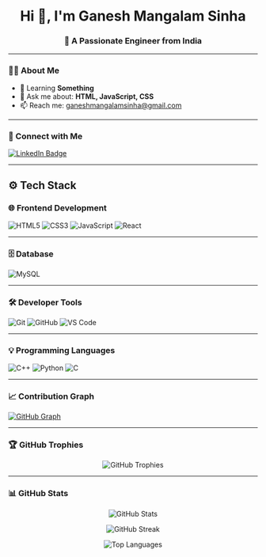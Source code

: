 <h1 align="center">Hi 👋, I'm Ganesh Mangalam Sinha</h1>
<h3 align="center">🚀 A Passionate Engineer from India</h3>

<hr/>

### 👨‍💻 About Me
- 🌱 Learning **Something**  
- 💬 Ask me about: **HTML, JavaScript, CSS**  
- 📫 Reach me: [ganeshmangalamsinha@gmail.com](mailto:ganeshmangalamsinha@gmail.com)  

<hr/>

### 🔗 Connect with Me

<p align="left">
  <a href="https://www.linkedin.com/in/ganesh-mangalam-sinha-7987a6209" target="_blank">
    <img src="https://img.shields.io/badge/LinkedIn-%230077B5.svg?style=for-the-badge&logo=linkedin&logoColor=white" alt="LinkedIn Badge"/>
  </a>
</p>

<hr/>

## ⚙️ Tech Stack

### 🌐 Frontend Development  
![HTML5](https://img.shields.io/badge/HTML5-E34F26?style=flat-square&logo=html5&logoColor=white)
![CSS3](https://img.shields.io/badge/CSS3-1572B6?style=flat-square&logo=css3&logoColor=white)
![JavaScript](https://img.shields.io/badge/JavaScript-F7DF1E?style=flat-square&logo=javascript&logoColor=black)
![React](https://img.shields.io/badge/React-20232A?style=flat-square&logo=react&logoColor=61DAFB)

<hr/>

### 🗄️ Database  
![MySQL](https://img.shields.io/badge/MySQL-00758F?style=flat-square&logo=mysql&logoColor=white)

<hr/>

### 🛠️ Developer Tools  
![Git](https://img.shields.io/badge/Git-F05032?style=flat-square&logo=git&logoColor=white)
![GitHub](https://img.shields.io/badge/GitHub-181717?style=flat-square&logo=github&logoColor=white)
![VS Code](https://img.shields.io/badge/VSCode-007ACC?style=flat-square&logo=visual-studio-code&logoColor=white)

<hr/>

### 💡 Programming Languages  
![C++](https://img.shields.io/badge/C++-00599C?style=flat-square&logo=c%2B%2B&logoColor=white)
![Python](https://img.shields.io/badge/Python-3776AB?style=flat-square&logo=python&logoColor=white)
![C](https://img.shields.io/badge/C-00599C?style=flat-square&logo=c&logoColor=white)

<hr/>

### 📈 Contribution Graph

[![GitHub Graph](https://github-readme-activity-graph.vercel.app/graph?username=ganesh2992&theme=tokyo-night&bg_color=0d1117&hide_border=true)](https://github.com/ashutosh00710/github-readme-activity-graph)

<hr/>

### 🏆 GitHub Trophies

<p align="center">
  <img src="https://github-profile-trophy.vercel.app/?username=ganesh2992&theme=tokyonight&no-frame=true&margin-w=15" alt="GitHub Trophies"/>
</p>

<hr/>

### 📊 GitHub Stats

<p align="center">
  <img src="https://github-readme-stats.vercel.app/api?username=ganesh2992&show_icons=true&theme=tokyonight" alt="GitHub Stats" />
</p>

<p align="center">
  <img src="https://streak-stats.demolab.com/?user=ganesh2992&theme=tokyonight&border_radius=5&date_format=M%20j%5B%2C%20Y%5D" alt="GitHub Streak" />
</p>

<p align="center">
  <img src="https://github-readme-stats.vercel.app/api/top-langs/?username=ganesh2992&layout=compact&theme=tokyonight" alt="Top Languages" />
</p>
